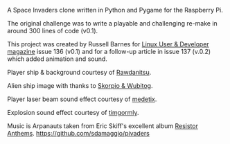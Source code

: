 A Space Invaders clone written in Python and Pygame for the Raspberry Pi.

The original challenge was to write a playable and challenging re-make in around 300 lines of code (v0.1). 

This project was created by Russell Barnes for [Linux User & Developer magazine](http://linuxuser.co.uk) issue 136 (v0.1) and for a follow-up article in issue 137 (v.0.2) which added animation and sound.

Player ship & background courtesy of [Rawdanitsu](http://opengameart.org/users/rawdanitsu).

Alien ship image with thanks to [Skorpio & Wubitog](http://opengameart.org/content/3-spaceships).

Player laser beam sound effect courtesy of [medetix](www.freesound.org/people/medetix).

Explosion sound effect courtesy of [timgormly](www.freesound.org/people/timgormly).

Music is Arpanauts taken from Eric Skiff's excellent album [Resistor Anthems](http://freemusicarchive.org/music/eric_skiff).
https://github.com/sdamaggio/pivaders
